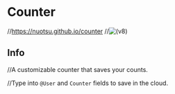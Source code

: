 # Counter
//https://nuotsu.github.io/counter
//![(v8)](https://i.imgur.com/fPVrvd7.png)

## Info
//A customizable counter that saves your counts.

//Type into `@User` and `Counter` fields to save in the cloud.
